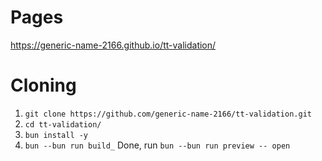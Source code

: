 # Pages

https://generic-name-2166.github.io/tt-validation/

# Cloning

1. `git clone https://github.com/generic-name-2166/tt-validation.git`
2. `cd tt-validation/`
3. `bun install -y`
4. `bun --bun run build_`
   Done, run `bun --bun run preview -- open`
